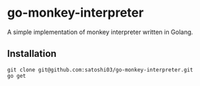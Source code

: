 # go-monkey-interpreter

A simple implementation of monkey interpreter written in Golang.

## Installation

```
git clone git@github.com:satoshi03/go-monkey-interpreter.git
go get
```
